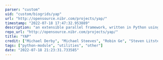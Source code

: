 ```yaml
---
parser: "custom"
uid: "custom/biogrids/yap"
url: "http://opensource.nibr.com/projects/yap/"
timestamp: "2022-07-18 17:47:32.953889"
description: "an extensible parallel framework, written in Python using OpenMPI libraries that allows researchers to quickly build high throughput big data pipelines without extensive knowledge of parallel programming."
repo_url: "http://opensource.nibr.com/projects/yap/"
title: "YAP"
credit: ["Michael Derby", "Michael Steeves", "Robin Ge", "Steven Litster", "Tripti Kulkarni", "Varun Shivashankar", "Vibhas Aravamuthan"]
tags: ["python-module", "utilities", "other"]
date: "2022-07-18 21:23:31.733585"
---
```

